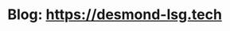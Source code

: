 <!--
 * @Author: your name
 * @Date: 2021-05-02 17:17:14
 * @LastEditTime: 2021-05-19 11:19:25
 * @LastEditors: your name
 * @Description: In User Settings Edit
 * @FilePath: \Blog\README.md
-->
# Blog: https://desmond-lsg.tech
